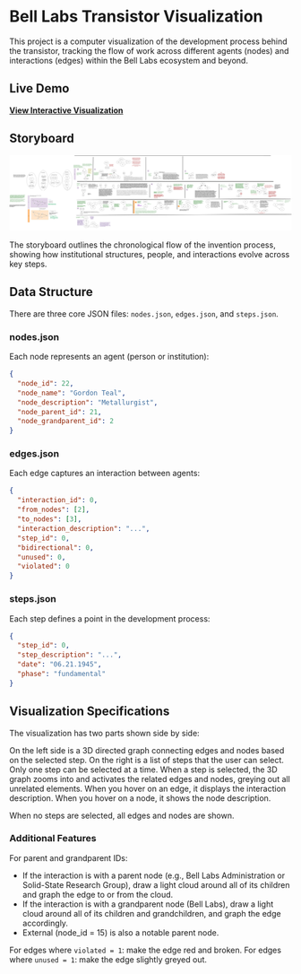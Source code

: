 
# Bell Labs Transistor Visualization

This project is a computer visualization of the development process behind the transistor, tracking the flow of work across different agents (nodes) and interactions (edges) within the Bell Labs ecosystem and beyond.

## Live Demo
**[View Interactive Visualization](https://sophiajwang.github.io/institutional_research/)**

## Storyboard

![Storyboard of Bell Labs transistor development process](bell/bell_labs_storyboarding.png)

The storyboard outlines the chronological flow of the invention process, showing how institutional structures, people, and interactions evolve across key steps.

## Data Structure

There are three core JSON files: `nodes.json`, `edges.json`, and `steps.json`.

### nodes.json
Each node represents an agent (person or institution):
```json
{
  "node_id": 22,
  "node_name": "Gordon Teal",
  "node_description": "Metallurgist",
  "node_parent_id": 21,
  "node_grandparent_id": 2
}
```

### edges.json
Each edge captures an interaction between agents:
```json
{
  "interaction_id": 0,
  "from_nodes": [2],
  "to_nodes": [3],
  "interaction_description": "...",
  "step_id": 0,
  "bidirectional": 0,
  "unused": 0,
  "violated": 0
}
```

### steps.json
Each step defines a point in the development process:
```json
{
  "step_id": 0,
  "step_description": "...",
  "date": "06.21.1945",
  "phase": "fundamental"
}
```

## Visualization Specifications

The visualization has two parts shown side by side:

On the left side is a 3D directed graph connecting edges and nodes based on the selected step. On the right is a list of steps that the user can select. Only one step can be selected at a time. When a step is selected, the 3D graph zooms into and activates the related edges and nodes, greying out all unrelated elements. When you hover on an edge, it displays the interaction description. When you hover on a node, it shows the node description.

When no steps are selected, all edges and nodes are shown.

### Additional Features

For parent and grandparent IDs:
  - If the interaction is with a parent node (e.g., Bell Labs Administration or Solid-State Research Group), draw a light cloud around all of its children and graph the edge to or from the cloud.
  - If the interaction is with a grandparent node (Bell Labs), draw a light cloud around all of its children and grandchildren, and graph the edge accordingly.
  - External (node_id = 15) is also a notable parent node.

For edges where `violated = 1`: make the edge red and broken.
For edges where `unused = 1`: make the edge slightly greyed out.

